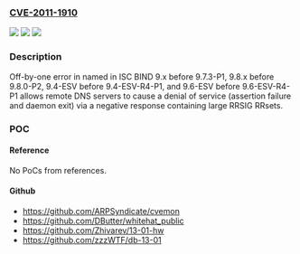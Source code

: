### [CVE-2011-1910](https://cve.mitre.org/cgi-bin/cvename.cgi?name=CVE-2011-1910)
![](https://img.shields.io/static/v1?label=Product&message=n%2Fa&color=blue)
![](https://img.shields.io/static/v1?label=Version&message=n%2Fa&color=blue)
![](https://img.shields.io/static/v1?label=Vulnerability&message=n%2Fa&color=brighgreen)

### Description

Off-by-one error in named in ISC BIND 9.x before 9.7.3-P1, 9.8.x before 9.8.0-P2, 9.4-ESV before 9.4-ESV-R4-P1, and 9.6-ESV before 9.6-ESV-R4-P1 allows remote DNS servers to cause a denial of service (assertion failure and daemon exit) via a negative response containing large RRSIG RRsets.

### POC

#### Reference
No PoCs from references.

#### Github
- https://github.com/ARPSyndicate/cvemon
- https://github.com/DButter/whitehat_public
- https://github.com/Zhivarev/13-01-hw
- https://github.com/zzzWTF/db-13-01

